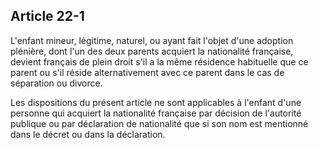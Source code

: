 Article 22-1
----
L'enfant mineur, légitime, naturel, ou ayant fait l'objet d'une adoption
plénière, dont l'un des deux parents acquiert la nationalité française, devient
français de plein droit s'il a la même résidence habituelle que ce parent ou
s'il réside alternativement avec ce parent dans le cas de séparation ou divorce.

Les dispositions du présent article ne sont applicables à l'enfant d'une
personne qui acquiert la nationalité française par décision de l'autorité
publique ou par déclaration de nationalité que si son nom est mentionné dans le
décret ou dans la déclaration.

